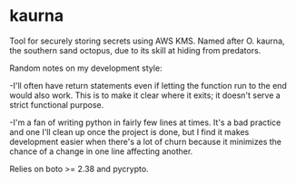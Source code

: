 # kaurna
Tool for securely storing secrets using AWS KMS.  Named after O. kaurna, the southern sand octopus, due to its skill at hiding from predators.

Random notes on my development style:

-I'll often have return statements even if letting the function run to the end would also work.  This is to make it clear where it exits; it doesn't serve a strict functional purpose.

-I'm a fan of writing python in fairly few lines at times.  It's a bad practice and one I'll clean up once the project is done, but I find it makes development easier when there's a lot of churn because it minimizes the chance of a change in one line affecting another.

Relies on boto >= 2.38 and pycrypto.
